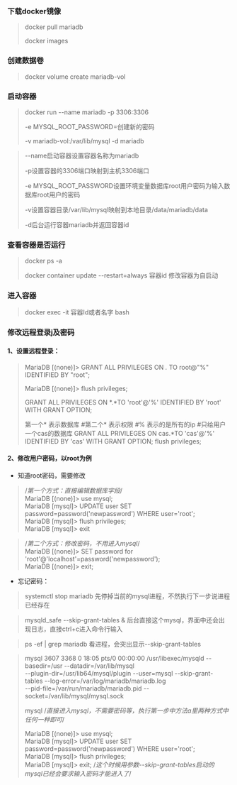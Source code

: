 ###  下载docker镜像

>  docker pull mariadb 
>
> docker images

###  创建数据卷

> docker volume create mariadb-vol

###  启动容器

> docker run --name mariadb -p 3306:3306 
>
> -e MYSQL_ROOT_PASSWORD=创建新的密码
>
> -v  mariadb-vol:/var/lib/mysql -d mariadb

> --name启动容器设置容器名称为mariadb
>
> -p设置容器的3306端口映射到主机3306端口
>
> -e MYSQL_ROOT_PASSWORD设置环境变量数据库root用户密码为输入数据库root用户的密码
>
> -v设置容器目录/var/lib/mysql映射到本地目录/data/mariadb/data
>
> -d后台运行容器mariadb并返回容器id

### 查看容器是否运行

> docker ps -a
>
> docker container update --restart=always 容器id  修改容器为自启动

###  进入容器

> docker exec -it 容器Id或者名字 bash

### 修改远程登录j及密码

####  1、设置远程登录：

> MariaDB [(none)]> GRANT ALL PRIVILEGES ON *.* TO root@"%" IDENTIFIED BY "root";
>
> MariaDB [(none)]> flush privileges;
>
> > 
>
>  GRANT ALL PRIVILEGES ON *.*TO 'root'@'%' IDENTIFIED BY 'root' WITH GRANT OPTION;
>
> 第一个* 表示数据库 #第二个* 表示权限 #% 表示的是所有的ip #只给用户一个cas的数据库 GRANT ALL PRIVILEGES ON cas.*TO 'cas'@'%' IDENTIFIED BY 'cas' WITH GRANT OPTION; flush privileges;

####  2、修改用户密码，以root为例

* 知道root密码，需要修改

> /*第一个方式：直接编辑数据库字段*/  
> MariaDB [(none)]> use mysql;  
> MariaDB [mysql]> UPDATE user SET password=password('newpassword') WHERE user='root';  
> MariaDB [mysql]> flush privileges;  
> MariaDB [mysql]> exit  

> /*第二个方式：修改密码，不用进入mysql*/  
> MariaDB [(none)]> SET password for 'root'@'localhost'=password('newpassword');  
> MariaDB [(none)]> exit;  

- 忘记密码：

> systemctl stop mariadb   先停掉当前的mysql进程，不然执行下一步说进程已经存在

> mysqld_safe --skip-grant-tables &  后台直接这个mysql，界面中还会出现日志，直接ctrl+c进入命令行输入

> ps -ef | grep mariadb   看进程，会突出显示--skip-grant-tables

>   mysql     3607  3368  0 18:05 pts/0    00:00:00 /usr/libexec/mysqld --basedir=/usr --datadir=/var/lib/mysql   
>   --plugin-dir=/usr/lib64/mysql/plugin --user=mysql --skip-grant-tables --log-error=/var/log/mariadb/mariadb.log   
>   --pid-file=/var/run/mariadb/mariadb.pid --socket=/var/lib/mysql/mysql.sock  
>
> mysql /*直接进入mysql，不需要密码等，执行第一步中方法a里两种方式中任何一种即可*/  
>
> MariaDB [(none)]> use mysql;  
> MariaDB [mysql]> UPDATE user SET password=password('newpassword') WHERE user='root';  
> MariaDB [mysql]> flush privileges;   
> MariaDB [mysql]> exit; /*这个时候用参数--skip-grant-tables启动的mysql已经会要求输入密码才能进入了*/  

